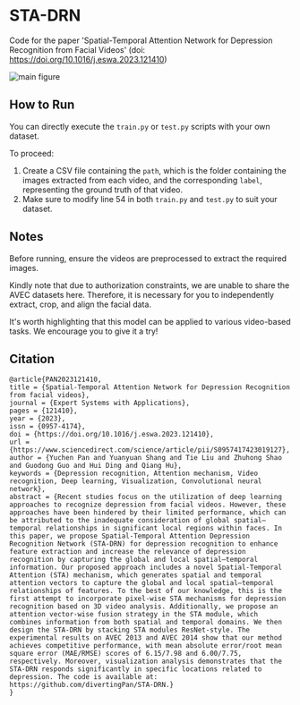 # STA-DRN
Code for the paper 'Spatial-Temporal Attention Network for Depression Recognition from Facial Videos' (doi: https://doi.org/10.1016/j.eswa.2023.121410)

![main figure](https://ars.els-cdn.com/content/image/1-s2.0-S0957417423019127-gr2.jpg)

## How to Run
You can directly execute the `train.py` or `test.py` scripts with your own dataset.

To proceed:
1. Create a CSV file containing the `path`, which is the folder containing the images extracted from each video, and the corresponding `label`, representing the ground truth of that video.
2. Make sure to modify line 54 in both `train.py` and `test.py` to suit your dataset.

## Notes
Before running, ensure the videos are preprocessed to extract the required images.

Kindly note that due to authorization constraints, we are unable to share the AVEC datasets here. Therefore, it is necessary for you to independently extract, crop, and align the facial data.

It's worth highlighting that this model can be applied to various video-based tasks. We encourage you to give it a try!

## Citation
```
@article{PAN2023121410,
title = {Spatial-Temporal Attention Network for Depression Recognition from facial videos},
journal = {Expert Systems with Applications},
pages = {121410},
year = {2023},
issn = {0957-4174},
doi = {https://doi.org/10.1016/j.eswa.2023.121410},
url = {https://www.sciencedirect.com/science/article/pii/S0957417423019127},
author = {Yuchen Pan and Yuanyuan Shang and Tie Liu and Zhuhong Shao and Guodong Guo and Hui Ding and Qiang Hu},
keywords = {Depression recognition, Attention mechanism, Video recognition, Deep learning, Visualization, Convolutional neural network},
abstract = {Recent studies focus on the utilization of deep learning approaches to recognize depression from facial videos. However, these approaches have been hindered by their limited performance, which can be attributed to the inadequate consideration of global spatial–temporal relationships in significant local regions within faces. In this paper, we propose Spatial-Temporal Attention Depression Recognition Network (STA-DRN) for depression recognition to enhance feature extraction and increase the relevance of depression recognition by capturing the global and local spatial–temporal information. Our proposed approach includes a novel Spatial-Temporal Attention (STA) mechanism, which generates spatial and temporal attention vectors to capture the global and local spatial–temporal relationships of features. To the best of our knowledge, this is the first attempt to incorporate pixel-wise STA mechanisms for depression recognition based on 3D video analysis. Additionally, we propose an attention vector-wise fusion strategy in the STA module, which combines information from both spatial and temporal domains. We then design the STA-DRN by stacking STA modules ResNet-style. The experimental results on AVEC 2013 and AVEC 2014 show that our method achieves competitive performance, with mean absolute error/root mean square error (MAE/RMSE) scores of 6.15/7.98 and 6.00/7.75, respectively. Moreover, visualization analysis demonstrates that the STA-DRN responds significantly in specific locations related to depression. The code is available at: https://github.com/divertingPan/STA-DRN.}
}
```
